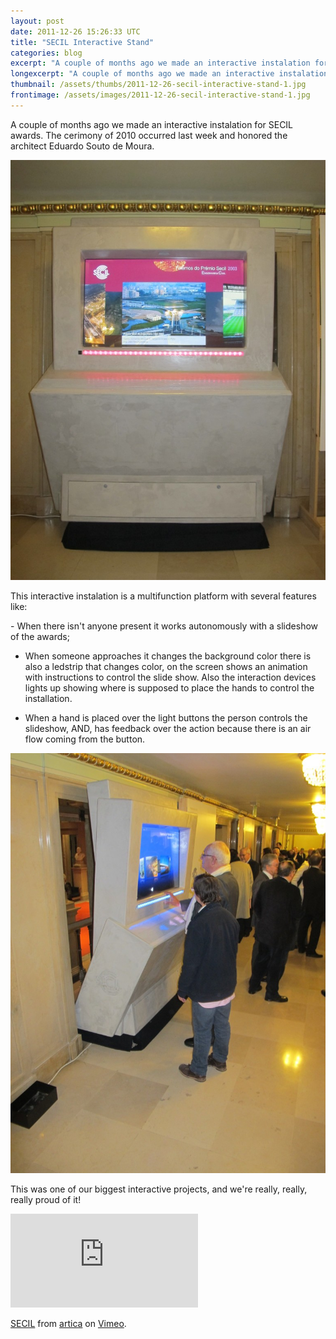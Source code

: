 ```yaml
---
layout: post
date: 2011-12-26 15:26:33 UTC
title: "SECIL Interactive Stand"
categories: blog
excerpt: "A couple of months ago we made an interactive instalation for SECIL awards. The cerimony of 2010 occurred last week and honored the architect Eduardo Souto de Moura."
longexcerpt: "A couple of months ago we made an interactive instalation for SECIL awards. The cerimony of 2010 occurred last week and honored the architect Eduardo Souto de Moura.This interactive instalation is a multifunction platform with several features like:"
thumbnail: /assets/thumbs/2011-12-26-secil-interactive-stand-1.jpg
frontimage: /assets/images/2011-12-26-secil-interactive-stand-1.jpg
---
```


A couple of months ago we made an interactive instalation for SECIL awards. The cerimony of 2010 occurred last week and honored the architect Eduardo Souto de Moura.

<a href="http://www.artica.cc/blog/wp-content/uploads/2011/12/IMG_03283.jpg"><img class="postimage" src="/assets/images/2011-12-26-secil-interactive-stand-1.jpg"/></a>

This interactive instalation is a multifunction platform with several features like:

- When there isn't anyone present it works autonomously with a slideshow of the awards;

- When someone approaches it changes the background color there is also a ledstrip that changes color, on the screen shows an animation with instructions to control the slide show. Also the interaction devices lights up showing where is supposed to place the hands to control the installation.

- When a hand is placed over the light buttons the person controls the slideshow, AND, has feedback over the action because there is an air flow coming from the button.

<a href="http://www.artica.cc/blog/wp-content/uploads/2011/12/IMG_03381.jpg"><img class="postimage" src="/assets/images/2011-12-26-secil-interactive-stand-2.jpg"/></a>

This was one of our biggest interactive projects, and we're really, really, really proud of it!

<div class="video-container"><iframe src="http://player.vimeo.com/video/34085511?title=0&amp;byline=0&amp;portrait=0" frameborder="0" allowfullscreen></iframe></div><p><a href="http://vimeo.com/34085511">SECIL</a> from <a href="http://vimeo.com/articacc">artica</a> on <a href="http://vimeo.com">Vimeo</a>.</p>